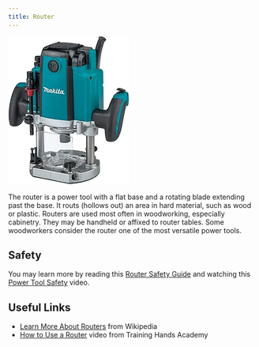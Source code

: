 ```yaml
---
title: Router
---
```


![Router](./router.webp)

The router is a power tool with a flat base and a rotating blade extending past the base. It routs (hollows out) an area in hard material, such as wood or plastic. Routers are
used most often in woodworking, especially cabinetry. They may be handheld or affixed to router tables. Some woodworkers consider the router one of the most versatile power tools.

## Safety

You may learn more by reading this [Router Safety Guide](https://www.powertoolinstitute.com/pti-includes/pdfs/Tool-Specific-Files/Routers.pdf) and
watching this [Power Tool Safety](http://www.powertoolinstitute.com/pti-pages/videos/Power-Tool-Safety-Video-2018/index.html) video.

## Useful Links

* [Learn More About Routers](https://en.wikipedia.org/wiki/Router_(woodworking)) from Wikipedia
* [How to Use a Router](https://www.youtube.com/watch?v=mcLBmdYs5iU) video from Training Hands Academy
